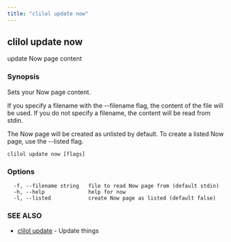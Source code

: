 ```yaml
---
title: "clilol update now"
---
```

## clilol update now

update Now page content

### Synopsis

Sets your Now page content.

If you specify a filename with the --filename flag, the content of the file
will be used. If you do not specify a filename, the content will be read
from stdin.

The Now page will be created as unlisted by default. To create a listed
Now page, use the --listed flag.

```
clilol update now [flags]
```

### Options

```
  -f, --filename string   file to read Now page from (default stdin)
  -h, --help              help for now
  -l, --listed            create Now page as listed (default false)
```

### SEE ALSO

* [clilol update](clilol_update.md)	 - Update things

